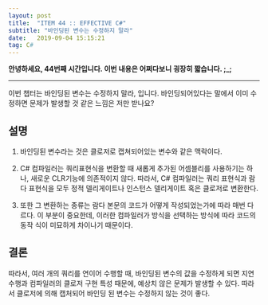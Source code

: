```yaml
---
layout: post
title:  "ITEM 44 :: EFFECTIVE C#"
subtitle: "바인딩된 변수는 수정하지 말라"
date:   2019-09-04 15:15:21
tag: C#
---
```


**안녕하세요, 44번째 시간입니다. 이번 내용은 어쩌다보니 굉장히 짧습니다. ;_;**

___

이번 챕터는 바인딩된 변수는 수정하지 말라, 입니다.
바인딩되어있다는 말에서 이미 수정하면 문제가 발생할 것 같은 느낌은 저만 받나요?

## 설명

1. 바인딩된 변수라는 것은 클로저로 캡쳐되어있는 변수와 같은 맥락이다.

2. C# 컴파일러는 쿼리표현식을 변환할 때 새롭게 추가된 어셈블리를 사용하기는 하나, 새로운 CLR기능에 의존적이지 않다. 따라서, C# 컴파일러는 쿼리 표현식과 람다 표현식을 모두 정적 델리게이트나 인스턴스 델리게이트 혹은 클로저로 변환한다. 

3. 또한 그 변환하는 종류는 람다 본문의 코드가 어떻게 작성되었는가에 따라 매번 다르다. 이 부분이 중요한데, 이러한 컴파일러가 방식을 선택하는 방식에 따라 코드의 동작 식이 미묘하게 차이나기 때문이다.


## 결론
	
따라서, 여러 개의 쿼리를 연이어 수행할 때, 바인딩된 변수의 값을 수정하게 되면 지연 수행과 컴파일러의 클로저 구현 특성 때문에, 예상치 않은 문제가 발생할 수 있다. 따라서 클로저에 의해 캡처되어 바인딩 된 변수는 수정하지 않는 것이 좋다.


